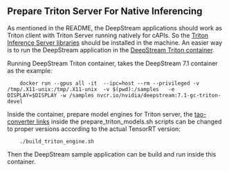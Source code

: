## Prepare Triton Server For Native Inferencing
As mentioned in the README, the DeepStream applications should work as Triton client with Triton Server running natively for cAPIs. So the [Triton Inference Server libraries](https://github.com/triton-inference-server/client) should be installed in the machine. An easier way is to run the DeepStream application in the [DeepStream Triton container](https://catalog.ngc.nvidia.com/orgs/nvidia/containers/deepstream). 

Running DeepStream Triton container, takes the DeepStream 7.1 container as the example:
```
    docker run --gpus all -it  --ipc=host --rm --privileged -v /tmp/.X11-unix:/tmp/.X11-unix  -v $(pwd):/samples   -e DISPLAY=$DISPLAY -w /samples nvcr.io/nvidia/deepstream:7.1-gc-triton-devel
```
Inside the container, prepare model engines for Triton server, the [tao-converter links](https://catalog.ngc.nvidia.com/orgs/nvidia/teams/tao/resources/tao-converter) inside the prepare_triton_models.sh scripts can be changed to proper versions according to the actual TensorRT version:
```
    ./build_triton_engine.sh

```

Then the DeepStream sample application can be build and run inside this container.
